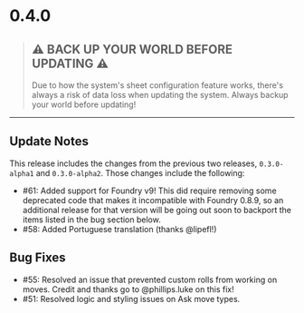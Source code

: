 # 0.4.0

> ## ⚠️ BACK UP YOUR WORLD BEFORE UPDATING ⚠️
>
> Due to how the system's sheet configuration feature works, there's always a risk of data loss when updating the system. Always backup your world before updating!

--------------------------------------------------------------------------------

## Update Notes

This release includes the changes from the previous two releases, `0.3.0-alpha1` and `0.3.0-alpha2`. Those changes include the following:

- #61: Added support for Foundry v9! This did require removing some deprecated code that makes it incompatible with Foundry 0.8.9, so an additional release for that version will be going out soon to backport the items listed in the bug section below.
- #58: Added Portuguese translation (thanks @lipefl!)

## Bug Fixes

- #55: Resolved an issue that prevented custom rolls from working on moves. Credit and thanks go to @phillips.luke on this fix!
- #51: Resolved logic and styling issues on Ask move types.
